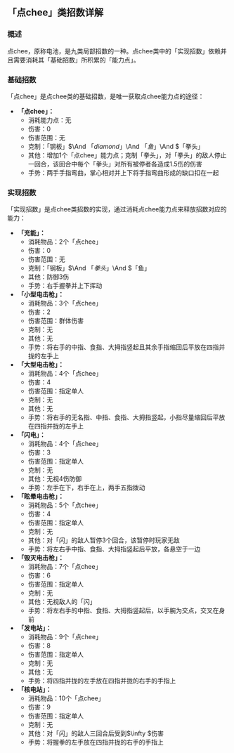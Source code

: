 ## 「点chee」类招数详解
### 概述
点chee，原称电池，是九类局部招数的一种。点chee类中的「实现招数」依赖并且需要消耗其「基础招数」所积累的「能力点」。

### 基础招数
「点chee」是点chee类的基础招数，是唯一获取点chee能力点的途径：
- **「点chee」：**
    - 消耗能力点：无
    - 伤害：$0$
    - 伤害范围：无
    - 克制：「钢板」$\And $「diamond」$\And $「鱼」$\And $「拳头」
    - 其他：增加$1$个「点chee」能力点；克制「拳头」，对「拳头」的敌人停止一回合，该回合中每个「拳头」对所有被停者各造成$1.5$伤的伤害
    - 手势：两手手指弯曲，掌心相对并上下将手指弯曲形成的缺口扣在一起

### 实现招数
「实现招数」是点chee类招数的实现，通过消耗点chee能力点来释放招数对应的能力：
- **「充能」：**
    - 消耗物品：$2$个「点chee」
    - 伤害：$0$
    - 伤害范围：无
    - 克制：「钢板」$\And $「拳头」$\And $「鱼」
    - 其他：防御$3$伤
    - 手势：右手握拳并上下挥动
- **「小型电击枪」：**
    - 消耗物品：$3$个「点chee」
    - 伤害：$2$
    - 伤害范围：群体伤害
    - 克制：无
    - 其他：无
    - 手势：将右手的中指、食指、大拇指竖起且其余手指缩回后平放在四指并拢的左手上
- **「大型电击枪」：**
    - 消耗物品：$4$个「点chee」
    - 伤害：$4$
    - 伤害范围：指定单人
    - 克制：无
    - 其他：无
    - 手势：将右手的无名指、中指、食指、大拇指竖起，小指尽量缩回后平放在四指并拢的左手上
- **「闪电」：**
    - 消耗物品：$4$个「点chee」
    - 伤害：$3$
    - 伤害范围：指定单人
    - 克制：无
    - 其他：无视$4$伤防御
    - 手势：左手在下，右手在上，两手五指拨动
- **「眩晕电击枪」：**
    - 消耗物品：$5$个「点chee」
    - 伤害：$4$
    - 伤害范围：指定单人
    - 克制：无
    - 其他：对「闪」的敌人暂停$3$个回合，该暂停时玩家无敌
    - 手势：将左右手中指、食指、大拇指竖起后平放，各悬空于一边
- **「毁灭电击枪」：**
    - 消耗物品：$7$个「点chee」
    - 伤害：$6$
    - 伤害范围：指定单人
    - 克制：无
    - 其他：无视敌人的「闪」
    - 手势：将左右手的中指、食指、大拇指竖起后，以手腕为交点，交叉在身前
- **「发电站」：**
    - 消耗物品：$9$个「点chee」
    - 伤害：$8$
    - 伤害范围：指定单人
    - 克制：无
    - 其他：无
    - 手势：将四指并拢的左手放在四指并拢的右手的手指上
- **「核电站」：**
    - 消耗物品：$10$个「点chee」
    - 伤害：$9$
    - 伤害范围：指定单人
    - 克制：无
    - 其他：对「闪」的敌人三回合后受到$\infty $伤害
    - 手势：将握拳的左手放在四指并拢的右手的手指上